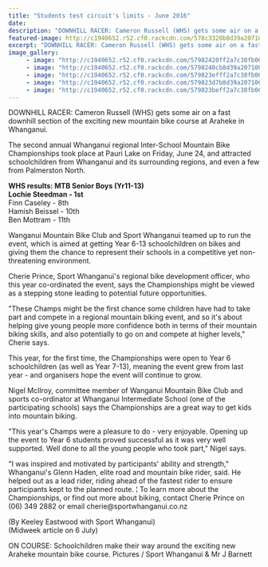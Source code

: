 ```yaml
---
title: "Students test circuit's limits - June 2016"
date: 
description: "DOWNHILL RACER: Cameron Russell (WHS) gets some air on a fast downhill section of the exciting new mountain bike course at Araheke in Whanganui..."
featured-image: http://c1940652.r52.cf0.rackcdn.com/578c3320b8d39a2071000899/Cameron-Russell-inter-school-champs-at-Araheke-in-WU-new-course.jpg
excerpt: "DOWNHILL RACER: Cameron Russell (WHS) gets some air on a fast downhill section of the exciting new mountain bike course at Araheke in Whanganui..."
image_gallery:
     - image: "http://c1940652.r52.cf0.rackcdn.com/57982420ff2a7c38fb000c14/Group-shot.jpg"
     - image: "http://c1940652.r52.cf0.rackcdn.com/5798240cb8d39a2071000c12/20160624_131538.jpg"
     - image: "http://c1940652.r52.cf0.rackcdn.com/579823efff2a7c38fb000c12/20160624_131211.jpg"
     - image: "http://c1940652.r52.cf0.rackcdn.com/579823d7b8d39a2071000c10/20160624_131156.jpg"
     - image: "http://c1940652.r52.cf0.rackcdn.com/579823beff2a7c38fb000c10/20160624_131150.jpg"
---
```


<p>DOWNHILL RACER: Cameron Russell (WHS) gets some air on a fast downhill section of the exciting new mountain bike course at Araheke in Whanganui.</p>
<p>The second annual Whanganui regional Inter-School Mountain Bike Championships took place at Pauri Lake on Friday, June 24, and attracted schoolchildren from Whanganui and its surrounding regions, and even a few from Palmerston North.</p>
<p><strong>WHS results:&nbsp;MTB Senior Boys (Yr11-13)</strong><br /><strong>Lochie Steedman -&nbsp;1st&nbsp;</strong><br />Finn Caseley -&nbsp;<span>8th</span><br />Hamish Beissel -&nbsp;<span>10th</span><br />Ben Mottram -&nbsp;<span>11th</span></p>
<p>Wanganui Mountain Bike Club and Sport Whanganui teamed up to run the event, which is aimed at getting Year 6-13 schoolchildren on bikes and giving them the chance to represent their schools in a competitive yet non-threatening environment.</p>
<p>Cherie Prince, Sport Whanganui's regional bike development officer, who this year co-ordinated the event, says the Championships might be viewed as a stepping stone leading to potential future opportunities.</p>
<p>"These Champs might be the first chance some children have had to take part and compete in a regional mountain biking event, and so it's about helping give young people more confidence both in terms of their mountain biking skills, and also potentially to go on and compete at higher levels," Cherie says.</p>
<p>This year, for the first time, the Championships were open to Year 6 schoolchildren (as well as Year 7-13), meaning the event grew from last year - and organisers hope the event will continue to grow.</p>
<p>Nigel McIlroy, committee member of Wanganui Mountain Bike Club and sports co-ordinator at Whanganui Intermediate School (one of the participating schools) says the Championships are a great way to get kids into mountain biking.</p>
<p>"This year's Champs were a pleasure to do - very enjoyable. Opening up the event to Year 6 students proved successful as it was very well supported. Well done to all the young people who took part," Nigel says.</p>
<p>"I was inspired and motivated by participants' ability and strength," Whanganui's Glenn Haden, elite road and mountain bike rider, said. He helped out as a lead rider, riding ahead of the fastest rider to ensure participants kept to the planned route. &brvbar; To learn more about the Championships, or find out more about biking, contact Cherie Prince on (06) 349 2882 or email cherie@sportwhanganui.co.nz</p>
<p><span>(By Keeley Eastwood with Sport Whanganui)<br />(Midweek article on 6 July)</span></p>
<p><span><span>ON COURSE: Schoolchildren make their way around the exciting new Araheke mountain bike course. Pictures / Sport Whanganui &amp; Mr J Barnett</span></span></p>

